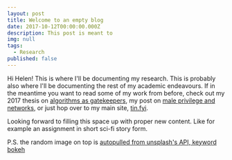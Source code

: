 ```yaml
---
layout: post
title: Welcome to an empty blog
date: 2017-10-12T00:00:00.000Z
description: This post is meant to
img: null
tags:
  - Research
published: false
---
```


Hi Helen! This is where I'll be documenting my research. This is probably also where I'll be documenting the rest of my academic endeavours. If in the meantime you want to read some of my work from before, check out my 2017 thesis on [algorithms as gatekeepers](https://www.gitbook.com/book/tingeber/the-new-gatekeepers/details), my post on [male privilege and networks](https://medium.com/@tingeber/on-male-privilege-and-networks-437a1ad1e51e), or just hop over to my main site, [tin.fyi](https://tin.fyi).

Looking forward to filling this space up with proper new content. Like for example an assignment in short sci-fi story form.

P.S. the random image on top is [autopulled from unsplash's API, keyword bokeh](https://source.unsplash.com/random/?bokeh)
